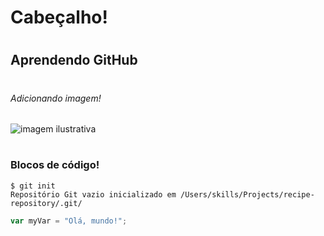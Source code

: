 # <h1> Cabeçalho!

# <h2> Aprendendo GitHub

# <h6> Adicionando imagem!

![imagem ilustrativa](https://octodex.github.com/images/yaktocat.png)



# <h3> Blocos  de código!
```
$ git init
Repositório Git vazio inicializado em /Users/skills/Projects/recipe-repository/.git/
```

``` javascript
var myVar = "Olá, mundo!";
```



